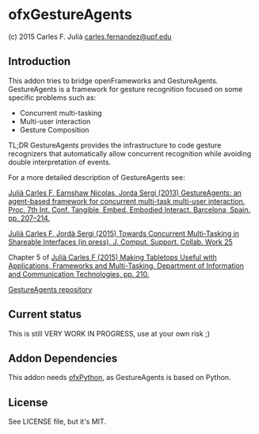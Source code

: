 ofxGestureAgents
================

(c) 2015 Carles F. Julià <carles.fernandez@upf.edu>

Introduction
------------

This addon tries to bridge openFrameworks and GestureAgents. GestureAgents is a framework for gesture recognition focused on some specific problems such as:

* Concurrent multi-tasking
* Multi-user interaction
* Gesture Composition

TL;DR GestureAgents provides the infrastructure to code gesture recognizers that automatically allow concurrent recognition while avoiding double interpretation of events.

For a more detailed description of GestureAgents see:

[Julià Carles F, Earnshaw Nicolas, Jorda Sergi (2013) GestureAgents: an agent-based framework for concurrent multi-task multi-user interaction. Proc. 7th Int. Conf. Tangible, Embed. Embodied Interact. Barcelona, Spain. pp. 207–214.](http://mtg.upf.edu/node/2643)

[Julià Carles F, Jordà Sergi (2015) Towards Concurrent Multi-Tasking in Shareable Interfaces (in press). J. Comput. Support. Collab. Work 25](http://mtg.upf.edu/node/3209)

Chapter 5 of [Julià Carles F (2015) Making Tabletops Useful with Applications, Frameworks and Multi-Tasking. Department of Information and Communication Technologies, pp. 210.](http://mtg.upf.edu/node/3181)

[GestureAgents repository](https://bitbucket.org/chaosct/gesture-agents/)

Current status
--------------

This is still VERY WORK IN PROGRESS, use at your own risk ;)

Addon Dependencies
------------------

This addon needs [ofxPython](https://github.com/chaosct/ofxPython), as GestureAgents is based on Python.

License
-------

See LICENSE file, but it's MIT.

